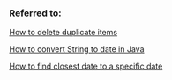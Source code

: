 ### Referred to:

 [How to delete duplicate items](https://howtodoinjava.com/java/collections/arraylist/remove-duplicate-elements/) <br />

 [How to convert String to date in Java](https://www.mkyong.com/java/how-to-convert-string-to-date-java/) <br />

 [How to find closest date to a specific date](https://stackoverflow.com/questions/7128704/how-would-i-go-about-finding-the-closest-date-to-a-specified-date-java)
